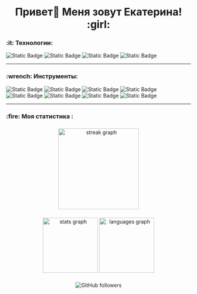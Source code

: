 <h1 align="center">Привет👋 Меня зовут Екатерина! :girl:</h1>

<h3 align="left">:it: Технологии:</h3>

<div align="left">
  <img alt="Static Badge" src="https://img.shields.io/badge/HTML-%23E34F26?style=for-the-badge&logo=HTML5&label=Code&labelColor=%2523B0C4DE">
  <img alt="Static Badge" src="https://img.shields.io/badge/CSS-%23663399?style=for-the-badge&logo=CSS&label=Code&labelColor=%2523B0C4DE">
  <img alt="Static Badge" src="https://img.shields.io/badge/JavaScript-%23F7DF1E?style=for-the-badge&logo=JavaScript&label=Code&labelColor=%2523B0C4DE">
  <img alt="Static Badge" src="https://img.shields.io/badge/TypeScript-%233178C6?style=for-the-badge&logo=TypeScript&label=Code&labelColor=%2523B0C4DE">

</div>

___

<h3 align="left">:wrench: Инструменты:</h3>

<div align="left">
  <img alt="Static Badge" src="https://img.shields.io/badge/React-blue?style=for-the-badge&logo=react&logoColor=blue&label=JS-library&labelColor=%23B0C4DE">
  <img alt="Static Badge" src="https://img.shields.io/badge/Bootstrap-%237952B3?style=for-the-badge&logo=bootstrap&label=Framework&labelColor=%23B0C4DE">
  <img alt="Static Badge" src="https://img.shields.io/badge/Next.js-%23000000?style=for-the-badge&logo=Next.js&logoColor=black&label=Framework&labelColor=%23B0C4DE">
  <img alt="Static Badge" src="https://img.shields.io/badge/Webpack-blue?style=for-the-badge&logo=Webpack&logoColor=blue&label=%20Bundler&labelColor=%23b0c4de">
  <img alt="Static Badge" src="https://img.shields.io/badge/Vite-%23646CFF?style=for-the-badge&logo=Vite&label=Bundler&labelColor=%23b0c4de">
  <img alt="Static Badge" src="https://img.shields.io/badge/WordPress-%2321759B?style=for-the-badge&logo=WordPress&label=CMS&labelColor=%23b0c4de">
  <img alt="Static Badge" src="https://img.shields.io/badge/Git-%23F05032?style=for-the-badge&logo=git&labelColor=%23b0c4de">
  <img alt="Static Badge" src="https://img.shields.io/badge/redux-%23764ABC?style=for-the-badge&logo=redux&logoColor=%23764ABC&label=CODE&labelColor=%23b0c4de">

</div>

____

<h3 align="left">:fire: Моя статистика :</h3>

###

<div align="center">
  <img src="https://streak-stats.demolab.com?user=Kat-Matanar45&locale=en&mode=daily&theme=dark&hide_border=false&border_radius=5&order=3" height="220" alt="streak graph"  />
</div>

###

<div align="center">
  <img src="https://github-readme-stats.vercel.app/api?username=Kat-Matanar45&hide_title=false&hide_rank=false&show_icons=true&include_all_commits=true&count_private=true&disable_animations=false&theme=dracula&locale=en&hide_border=false&order=1" height="150" alt="stats graph"  />
  <img src="https://github-readme-stats.vercel.app/api/top-langs?username=Kat-Matanar45&locale=en&hide_title=false&layout=compact&card_width=320&langs_count=5&theme=dracula&hide_border=false&order=2" height="150" alt="languages graph"  />
</div>

###

<div align="center">
  <img alt="GitHub followers" src="https://img.shields.io/github/followers/Kat-Matanar45">
</div>

<!--
**Kat-Matanar45/Kat-Matanar45** is a ✨ _special_ ✨ repository because its `README.md` (this file) appears on your GitHub profile.

Here are some ideas to get you started:

- 🔭 I’m currently working on ...
- 🌱 I’m currently learning ...
- 👯 I’m looking to collaborate on ...
- 🤔 I’m looking for help with ...
- 💬 Ask me about ...
- 📫 How to reach me: ...
- 😄 Pronouns: ...
- ⚡ Fun fact: ...
-->
